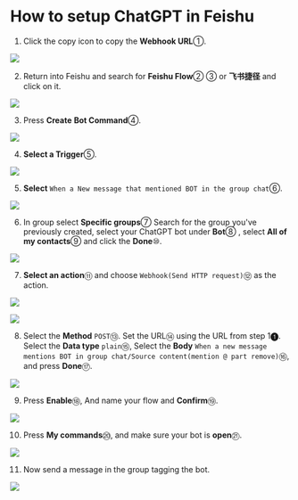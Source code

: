 # **How to setup ChatGPT in Feishu**

1.  Click the copy icon to copy the **Webhook URL**①.

![](images/cloud_feishu_10.webp)

2.  Return into Feishu and search for **Feishu Flow**② ③ or **飞书捷径** and click on it.

![](images/cloud_feishu_11.webp)

3.  Press **Create** **Bot Command**④.

![](images/cloud_feishu_12.webp)

4.  **Select a Trigger**⑤.

![](images/cloud_feishu_13.webp)

5.  **Select** `When a New message that mentioned BOT in the group chat`⑥.

![](images/cloud_feishu_14.webp)

6.  In group select **Specific groups**⑦ Search for the group you've previously created, select your ChatGPT bot under **Bot**⑧ , select **All of my contacts**⑨ and click the **Done**⑩.

![](images/cloud_feishu_15.webp)

7.  **Select an action**⑪  and choose `Webhook(Send HTTP request)`⑫ as the action.

![](images/cloud_feishu_16.webp)

![](images/cloud_feishu_17.webp)

8.  Select the **Method** `POST`⑬. Set the URL⑭ using the URL from step 1❶. Select the **Data type** `plain`⑮, Select the **Body** `When a new message mentions BOT in group chat/Source content(mention @ part remove)`⑯, and press **Done**⑰.&#x20;

![](images/cloud_feishu_18.webp)

9.  Press **Enable**⑱, And name your flow and **Confirm**⑲.

![](images/cloud_feishu_19.webp)

10. Press **My commands**⑳, and make sure your bot is **open**㉑.

![](images/cloud_feishu_20.webp)

11. Now send a message in the group tagging the bot.

![](images/cloud_feishu_21.webp)